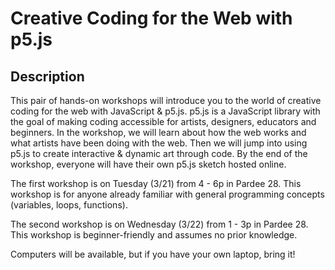 # Creative Coding for the Web with p5.js

## Description

This pair of hands-on workshops will introduce you to the world of creative coding for the web with JavaScript & p5.js. p5.js is a JavaScript library with the goal of making coding accessible for artists, designers, educators and beginners. In the workshop, we will learn about how the web works and what artists have been doing with the web. Then we will jump into using p5.js to create interactive & dynamic art through code. By the end of the workshop, everyone will have their own p5.js sketch hosted online.

The first workshop is on Tuesday (3/21) from 4 - 6p in Pardee 28. This workshop is for anyone already familiar with general programming concepts (variables, loops, functions).

The second workshop is on Wednesday (3/22) from 1 - 3p in Pardee 28. This workshop is beginner-friendly and assumes no prior knowledge.

Computers will be available, but if you have your own laptop, bring it!
